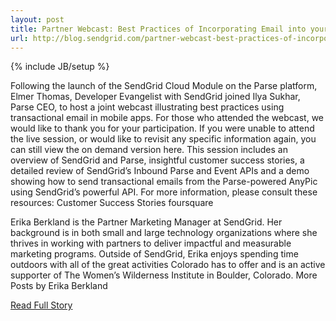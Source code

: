 ---layout: posttitle: Partner Webcast: Best Practices of Incorporating Email into your App Using SendGrid and Parseurl: http://blog.sendgrid.com/partner-webcast-best-practices-of-incorporating-email-into-your-app-using-sendgrid-and-parse/---{% include JB/setup %}<p>  Following the launch of the SendGrid Cloud Module on the Parse platform, Elmer Thomas, Developer Evangelist with SendGrid joined Ilya Sukhar, Parse CEO, to host a joint webcast illustrating best practices using transactional email in mobile apps.  For those who attended the webcast, we would like to thank you for your participation.  If you were unable to attend the live session, or would like to revisit any specific information again, you can still view the on demand version here.  This session includes an overview of SendGrid and Parse, insightful customer success stories, a detailed review of SendGrid’s Inbound Parse and Event APIs and a demo showing how to send transactional emails from the Parse-powered AnyPic using SendGrid’s powerful API.  For more information, please consult these resources:
Customer Success Stories
foursquare 
 
Erika Berkland is the Partner Marketing Manager at SendGrid.  Her background is in both small and large technology organizations where she thrives in working with partners to deliver impactful and measurable marketing programs.  Outside of SendGrid, Erika enjoys spending time outdoors with all of the great activities Colorado has to offer and is an active supporter of The Women’s Wilderness Institute in Boulder, Colorado.  More Posts by Erika Berkland<br /><p><a href="http://blog.sendgrid.com/partner-webcast-best-practices-of-incorporating-email-into-your-app-using-sendgrid-and-parse/">Read Full Story</a></p>